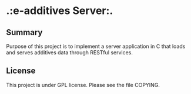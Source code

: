 # .:e-additives Server:.

## Summary
Purpose of this project is to implement a server application in C that loads and serves additives data through RESTful services.

## License
This project is under GPL license. Please see the file COPYING.
